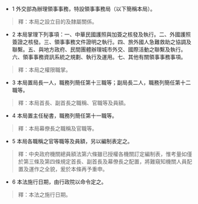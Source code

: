 * 1 外交部為辦理領事事務，特設領事事務局（以下簡稱本局）。

> 釋：本局之設立目的及隸屬關係。

* 2 本局掌理下列事項：一、中華民國護照與加簽之核發及執行。二、外國護照簽證之核發。三、領事事務文件證明之執行。四、旅外國人急難救助之協調及聯繫。五、與地方政府、民間團體辦理城市外交、國際活動之聯繫及執行。六、領事事務資訊系統之規劃、執行及運用。七、其他有關領事事務事項。

> 釋：本局之權限職掌。

* 3 本局置局長一人，職務列簡任第十三職等；副局長二人，職務列簡任第十二職等。

> 釋：本局首長、副首長之職稱、官職等及員額。

* 4 本局置主任秘書，職務列簡任第十一職等。

> 釋：本局幕僚長之職稱及官職等。

* 5 本局各職稱之官等職等及員額，另以編制表定之。

> 釋：中央政府機關總員額法第六條雖已授權各機關訂定編制表，惟考量如僅於第三條及第四條規定首長、副首長及幕僚長之配置，將難窺知機關人員配置及運作之全貌，爰於本條再予重申。

* 6 本法施行日期，由行政院以命令定之。

> 釋：本法之施行日期。

